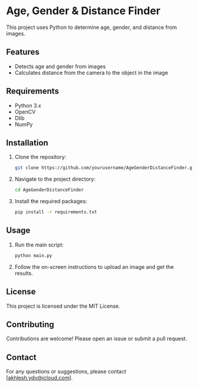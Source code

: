 # Age, Gender & Distance Finder

This project uses Python to determine age, gender, and distance from images.

## Features

- Detects age and gender from images
- Calculates distance from the camera to the object in the image

## Requirements

- Python 3.x
- OpenCV
- Dlib
- NumPy

## Installation

1. Clone the repository:
    ```bash
    git clone https://github.com/yourusername/AgeGenderDistanceFinder.git
    ```
2. Navigate to the project directory:
    ```bash
    cd AgeGenderDistanceFinder
    ```
3. Install the required packages:
    ```bash
    pip install -r requirements.txt
    ```

## Usage

1. Run the main script:
    ```bash
    python main.py
    ```
2. Follow the on-screen instructions to upload an image and get the results.

## License

This project is licensed under the MIT License.

## Contributing

Contributions are welcome! Please open an issue or submit a pull request.

## Contact

For any questions or suggestions, please contact [akhlesh.ydv@icloud.com].

